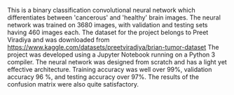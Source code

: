 This is a binary classification convolutional neural network which differentiates between 'cancerous' and 'healthy' brain images.
The neural network was trained on 3680 images, with validation and testing sets having 460 images each.
The dataset for the project belongs to Preet Viradiya and was downloaded from https://www.kaggle.com/datasets/preetviradiya/brian-tumor-dataset
The project was developed using a Jupyter Notebook running on a Python 3 compiler.
The neural network was designed from scratch and has a light yet effective architecture.
Training accuracy was well over 99%, validation accuracy 96 %, and testing accuracy over 97%.
The results of the confusion matrix were also quite satisfactory.
